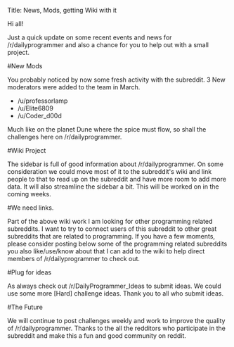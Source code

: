 Title: News, Mods, getting Wiki with it

Hi all! 

Just a quick update on some recent events and news for /r/dailyprogrammer and also a chance for you to help out with a small project.


#New Mods

You probably noticed by now some fresh activity with the subreddit. 3 New moderators were added to the team in March.

* /u/professorlamp
* /u/Elite6809
* /u/Coder_d00d

Much like on the planet Dune where the spice must flow, so shall the challenges here on /r/dailyprogrammer. 

#Wiki Project

The sidebar is full of good information about /r/dailyprogrammer. On some consideration we could move most of it to the subreddit's wiki and link people to that to read up on the subreddit and have more room to add more data. It will also streamline the sidebar a bit. This will be worked on in the coming weeks.


#We need links.

Part of the above wiki work I am looking for other programming related subreddits. I want to try to connect users of this subreddit to other great subreddits that are related to programming. If you have a few moments, please consider posting below some of the programming related subreddits you also like/use/know about that I can add to the wiki to help direct members of /r/dailyprogrammer to check out.

#Plug for ideas

As always check out /r/DailyProgrammer_Ideas to submit ideas. We could use some more [Hard] challenge ideas. Thank you to all who submit ideas.

#The Future

We will continue to post challenges weekly and work to improve the quality of /r/dailyprogrammer. Thanks to the all the redditors who participate in the subreddit and make this a fun and good community on reddit.

